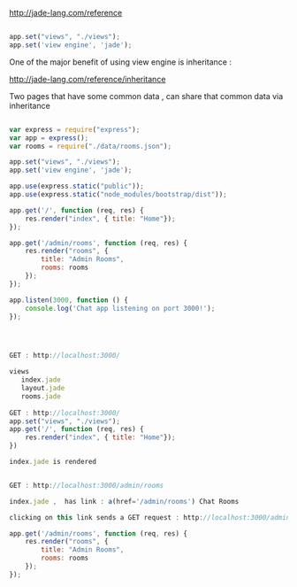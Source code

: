 
http://jade-lang.com/reference

```javascript

app.set("views", "./views");
app.set('view engine', 'jade');

```


One of the major benefit of using view engine is inheritance :

http://jade-lang.com/reference/inheritance

Two pages that have some common data , can share that common data via inheritance



```javascript

var express = require("express");
var app = express();
var rooms = require("./data/rooms.json");

app.set("views", "./views");
app.set('view engine', 'jade');

app.use(express.static("public"));
app.use(express.static("node_modules/bootstrap/dist"));

app.get('/', function (req, res) {
    res.render("index", { title: "Home"});
});

app.get('/admin/rooms', function (req, res) {
    res.render("rooms", {
        title: "Admin Rooms",
        rooms: rooms
    });
});

app.listen(3000, function () {
    console.log('Chat app listening on port 3000!');
});




```

```javascript

GET : http://localhost:3000/

views 
   index.jade
   layout.jade
   rooms.jade
  
GET : http://localhost:3000/
app.set("views", "./views");
app.get('/', function (req, res) {
    res.render("index", { title: "Home"});
})

index.jade is rendered


GET : http://localhost:3000/admin/rooms

index.jade ,  has link : a(href='/admin/rooms') Chat Rooms

clicking on this link sends a GET request : http://localhost:3000/admin/rooms

app.get('/admin/rooms', function (req, res) {
    res.render("rooms", {
        title: "Admin Rooms",
        rooms: rooms
    });
});


```
















